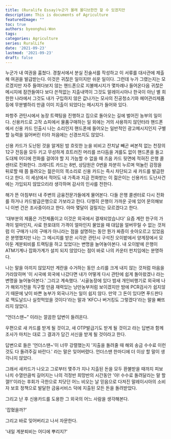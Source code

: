 ```yaml
---
title: (Ruralife Essay)누군가 몰래 몰디브한잔 할 수 있겠지만
description: This is documents of Agriculture
featuredImage: ""
toc: true
authors: byeonghui-Won
tags:
categories: Agriculture
series: RuralLife
date: '2021-09-23'
lastmod: '2021-09-23'
draft: false
---
```


누군가 내 여권을 훔쳤다. 경찰서에서 분실 진술서를 작성하고 이 서류를 대사관에 제출해 여권을 발급받는다. 이것은 귀찮은 일이지만 쉬운 일이다. 그런데 누가 그랬는지는 모르겠지만 자주 들여다보지 않는 핸드폰으로 지불메시지가 몇차례나 들어온다음 귀찮은 메시지에 잠깐들여다 보다 쓴적없는 지출내역이 그것도 말레이시아나 한국이 아닌 별 희한한 나라에서 그것도 내가 구입하지 않은 값나가는 모사의 진공청소기와 헤어관리제품 등에 무분별하리 만큼 이미 지출이 되었다는 메시지가 들어와 있다. 

파항주 관탄시에서 농장 트랙팅을 진행하고 집으로 돌아오는 길에 벌어진 농부의 일이다. 신용카드로 고작 쇼피에서 물품구매하는 일 외에는 거의 사용하지 않던터라 핸드폰에서 신용 카드 인출시 나는 소리인지 핸드폰에 들어오는 일반적인 광고메시지인지 구별할 능력을 잃어버린 터라 처음에는 신경쓰지도 않았다.

신용 카드가 도난된 것을 알게된 밤 흐릿한 눈을 비비고 잔치날 빼곤 써본적 없는 천장의 12구 전등을 모두 키고 무성하게 흐트러진 머리를 쓰다듬을 겨를도 없이 핸드폰을 들고 도대체 어디에 전화를 걸여야 할 지 가늠할 수 없을 때 즈음 카드 뒷면에 적혀진 은행 콜센터로 전화한다. 크레디트 카드는 8번, 상담원은 0번을 차분히 누르며 억눌린 감정을 뒤로할 때 쯤 들려오는 젊은이의 목소리로 신용 카드는 즉시 차단되고 새 카드를 발급한다고 한다. 이 세상에서 적어도 내 가족과 지금 전화받는 이 젊은이는 신용카드 도난사건에는 가입되지 않았으리라 생각하며 감사의 인사를 전한다. 

해가 뜬 아침부터 내 주변의 금융전문가들에게 물어본다. 다들 은행 콜센터로 다시 전화를 하거나 카드발급은행으로 가보라고 한다. 다행히 은행이 가까운 곳에 있어 문의해보니 이번 건은 조사중이라고 한다. 아마 몇달이 걸릴지는 모르겠다고 한다. 

'대부분의 제품은 가전제품이고 이것은 외국에서 결재되었습니다' 요즘 계란 한구의 가격이 얼마인지, 사료 한포대의 가격이 얼마인지 물었을 때 대답을 얼버무릴 수 없는 것처럼 이 구매가 나의 구매가 아니라는 점을 설명하는 동안 뭔가 짜증이 솟아오르고 있었음은 분명했지만 나는 그 메시지를 받은 시각은 관탄시 구석진 오이밭에서 양계장에서 모아둔 계분퇴비를 트랙팅을 하고 있었다는 변명을 늘어놓아본다. 내 오이밭에 은행이 ATM기계나 잡화가계가 설치 되지 않았다는 점이 바로 나의 카운터 펀치임에는 분명하다.  

나는 말을 아끼지 않았지만 계란을 수거하는 동안 소리를 크게 내지 않는 것처럼 마음을 가라앉히며 '이 시국에 외국에 나갔다면 내가 어떻게 다시 관탄에 쉽게 돌아왔겠나 라는 변명을 늘어놓아본다.' 그리고 계속했다. '시골농장에 있다 밤새 개인비행기로 외국에 나가 해외가전을 직구할 만큼 재력있는 낭만농부처럼 보이겠지만 밤에 PCR검사가 쉽지않기 때문에 낮이 바쁜 농부가 외국나가는 일이 쉽지 않다. 만약 그 돈이 있다면 푸드판다로 맥도날드나 실컷먹었을 것이다'라는 말과 'KFC나 버거킹도 그렇겠다'라는 말을 빠뜨리지 않았다. 

“언더스땐~” 이라는 깔끔한 답변이 들려온다. 

우편으로 새 카드를 받게 될 것이고, 새 OTP발급기도 받게 될 것이고 라는 답변과 함께 조사가 마치는 대로 그 결과가 담긴 서신을 받게 될 것이라고 한다. 

답변으로 들은 '언더스땐~'이 너무 강렬했는지 '지출을 돌려줄 때 해외 송금 수수료 이런것도 다 돌려주길 바란다.' 라는 말은 잊어버렸다. 언더스땐 한마디에 더 이상 할 말이 생각나지 않았다. 

그래서 새카드가 나오고 그로부터 몇주가 지나 지출된 돈을 모두 환불받을 때까지 피보나치 수열만큼씩 길어지는 나의 걱정반 희망반의 시간동안 '아! 수수료 돌려달라는 말 할껄!!'이라는 후회가 극한으로 치닷던 어느 비오는 날 믿음으로 다져진 말레이시아의 소비자 보호 정책으로 발달한 금융서비스 덕에 지출된 모든 돈을 돌려받았다.

그리고 난 후 신용카드를 도용한 그 외국의 어느 사람을 생각해본다. 

'잡혔을까?'

그리고 바로 잊어버리고 나서 자문한다.

'내일 계분퇴비는 어디에 뿌리지?'
